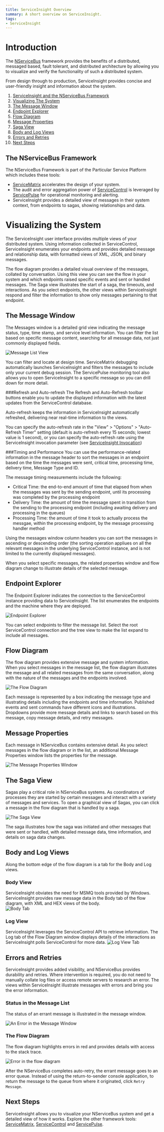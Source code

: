 ```yaml
---
title: ServiceInsight Overview
summary: A short overview on ServiceInsight.
tags: 
- ServiceInsight
---
```

# Introduction


The [NServiceBus](../NServiceBus/overview.md ) framework provides the benefits of a distributed, messaged based, fault tolerant, and distributed architecture by allowing you to visualize and verify the functionality of such a distributed system.  

From design through to production, ServiceInsight provides concise and user-friendly insight and information about the system. 

1.  [ServiceInsight and the NServiceBus Framework](#the-nservicebus-framework "The NServiceBus Framework")
2.  [Visualizing The System](#visualizing-the-system "Visualizing your system in ServiceInsight")
3.  [The Message Window](#the-message-window "The Message Window")
4.  [Endpoint Explorer](#endpoint-explorer "Endpoint Explorer")
5.  [Flow Diagram](#flow-diagram "The graphical flow diagram")
6.  [Message Properties](#message-properties "The Message Properties Window")
7.  [Saga View](#the-saga-view "The Saga View")
8.  [Body and Log Views](#body-and-log-views "The Body and Log Tabs")
9.  [Errors and Retries](#errors-and-retries "Visualizing and Dealing with Errors")
10. [Next Steps](#next-steps "Next Steps")

## The NServiceBus Framework

The NServiceBus Framework is part of the Particular Service Platform which includes these tools:
* [ServiceMatrix](../ServiceMatrix) accelerates the design of your system.  
* The audit and error aggregation power of [ServiceControl](../ServiceControl) is leveraged by [ServicePulse](../ServicePulse) for operational monitoring and alerting. 
* ServiceInsight provides a detailed view of messages in their system context, from endpoints to sagas, showing relationships and data.  

# Visualizing the System

The ServiceInsight user interface provides multiple views of your distributed system.  Using information collected in ServiceControl, ServiceInsight enumerates your endpoints and provides detailed message and relationship data, with formatted views of XML, JSON, and binary messages.  

The flow diagram provides a detailed visual overview of the messages, collated by conversation.  Using this view you can see the flow in your system and which endpoints raised specific events and sent or handled messages.  The Saga view illustrates the start of a saga, the timeouts, and interactions. 
As you select endpoints, the other views within ServiceInsight respond and filter the information to show only messages pertaining to that endpoint. 

## The Message Window

The Messages window is a detailed grid view indicating the message status, type, time stamp, and service level information.  You can filter the list based on specific message content, searching for all message data, not just commonly displayed fields.    

![Message List View](images/overview-messagedetailwindow.png)

You can filter and locate at design time. ServiceMatrix debugging automatically launches ServiceInsight and filters the messages to include only your current debug session.  The ServicePulse monitoring tool also allows you to open ServiceInsight to a specific message so you can drill down for more detail.

###Refresh and Auto-refresh
The Refresh and Auto-Refresh toolbar buttons enable you to update the displayed information with the latest updates from the ServiceControl database. 

Auto-refresh keeps the information in ServiceInsight automatically refreshed, delivering near real-time information to the views. 

You can specify the auto-refresh rate in the "View" > "Options" > "Auto-Refresh Timer" setting (default is auto-refresh every 15 seconds; lowest value is 1 second), or you can specify the auto-refresh rate using the ServiceInsight invocation parameter (see [ServiceInsight Invocation](Serviceinsight/application-invocation)) 

###Timing and Performance
You can use the performance-related information in the message header to sort the messages in an endpoint based on the time the messages were sent, critical time, processing time, delivery time, Message Type and ID. 

The message timing measurements include the following:

- Critical Time: the end-to-end amount of time that elapsed from when the messages was sent by the sending endpoint, until its processing was completed by the processing endpoint
- Delivery Time: the amount of time the message spent in transition from the sending to the processing endpoint (including awaiting delivery and processing in the queues)
- Processing Time: the amount of time it took to actually process the messgae, within the processing endpoint, by the message processing handler method

Using the messages window column headers you can sort the messages in ascending or descending order (the sorting operation appliues on all the relevant messages in the underlying ServiceControl instance, and is not limited to the currently displayed messages).


When you select specific messages, the related properties window and flow diagram change to illustrate details of the selected message. 

## Endpoint Explorer

The Endpoint Explorer indicates the connection to the ServiceControl instance providing data to ServiceInsight.  The list enumerates the endpoints and the machine where they are deployed.  

![Endpoint Explorer](images/overview-endpointexplore-machinename.png)

You can select endpoints to filter the message list. Select the root ServiceControl connection and the tree view to make the list expand to include all messages.

## Flow Diagram

The flow diagram provides extensive message and system information. When you select messages in the message list, the flow diagram illustrates the message and all related messages from the same conversation, along with the nature of the messages and the endpoints involved.

![The Flow Diagram](images/overview-flowdiagram-wpopup.png)

Each message is represented by a box indicating the message type and illustrating details including the endpoints and time information.  Published events and sent commands have different icons and illustrations. Dropdowns provide more message details and links to search based on this message, copy message details, and retry messages.

## Message Properties

Each message in NServiceBus contains extensive detail.  As you select messages in the flow diagram or in the list, an additional Message Properties window lists the properties for the message.

![The Message Properties Window](images/overview-messageproperties.png)

## The Saga View

Sagas play a critical role in NServiceBus systems.  As coordinators of processes they are started by certain messages and interact with a variety of messages and services.  To open a graphical view of Sagas, you can click a message in the flow diagram that is handled by a saga.  

![The Saga View](images/overview-sagaview.png)

The saga illustrates how the saga was initiated and other messages that were sent or handled, with detailed message data, time information, and details on saga data changes. 

## Body and Log Views

Along the bottom edge of the flow diagram is a tab for the Body and Log views. 

### Body View

ServiceInsight obviates the need for MSMQ tools provided by Windows. ServiceInsight provides raw message data in the Body tab of the flow diagram, with XML and HEX views of the body.  
![Body Tab ](images/overview-bodyview.png)

### Log View

ServiceInsight leverages the ServiceControl API to retrieve information.  The Log tab of the Flow Diagram window displays details of the interactions as ServiceInsight polls ServiceControl for more data. 
![Log View Tab](images/overview-logview.png)

## Errors and Retries

ServiceInsight provides added visibility, and NServiceBus provides durability and retries. Where intervention is required, you do not need to manually collate log files or access remote servers to research an error.  The views within ServiceInsight illustrate messages with errors and bring you the error information.

### Status in the Message List

The status of an errant message is illustrated in the message window.

![An Error in the Message Window](images/overview-messagewindowerror.png)

### The Flow Diagram

The flow diagram highlights errors in red and provides details with access to the stack trace.

![Error in the flow diagram](images/overview-flowdiagramwitherror.png)

After the NServiceBus completes auto-retry, the errant message goes to an error queue. Instead of using the return-to-sender console application, to return the message to the queue from where it originated, click `Retry Message`. 

## Next Steps

ServiceInsight allows you to visualize your NServiceBus system and get a detailed view of how it works.  Explore the other framework tools: [ServiceMatrix](../ServiceMatrix), [ServiceControl](../ServiceControl) and  [ServicePulse](../ServicePulse). 
